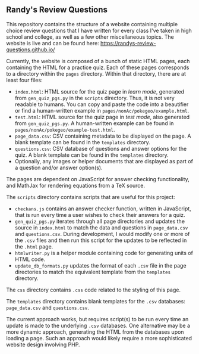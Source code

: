 ## Randy's Review Questions

This repository contains the structure of a website containing multiple choice 
review questions that I have written for every class I've taken in high school 
and college, as well as a few other miscellaneous topics. The website is live 
and can be found here:
https://randys-review-questions.github.io/

Currently, the website is composed of a bunch of static HTML pages, each containing
the HTML for a practice quiz. Each of these pages corresponds to a directory 
within the `pages` directory. Within that directory, there are at least four files:
 * `index.html`: HTML source for the quiz page in *learn mode*, generated from 
 `gen_quiz_pgs.py` in the `scripts` directory. Thus, it is not very readable to humans. 
 You can copy and paste the code into a beautifier or find a human-written example in 
 `pages/nonAc/pokegeo/example.html`.
 * `test.html`: HTML source for the quiz page in *test mode*, also generated from 
 `gen_quiz_pgs.py`. A human-written example can be found in 
 `pages/nonAc/pokegeo/example-test.html`.
 * `page_data.csv`: CSV containing metadata to be displayed on the page. A blank 
 template can be found in the `templates` directory.
 * `questions.csv`: CSV database of questions and answer options for the quiz. A blank 
 template can be found in the `templates` directory.
 * Optionally, any images or helper documents that are displayed as part of a question 
 and/or answer option(s).

The pages are dependent on JavaScript for answer checking functionality, and MathJax for
rendering equations from a TeX source. 

The `scripts` directory contains scripts that are useful for this project:
 * `checkans.js` contains an answer checker function, written in JavaScript, that is run 
 every time a user wishes to check their answers for a quiz. 
 * `gen_quiz_pgs.py` iterates through all page directories and updates the source in 
 `index.html` to match the data and questions in `page_data.csv` and `questions.csv`. 
 During development, I would modify one or more of the `.csv` files and then run this 
 script for the updates to be reflected in the `.html` page.
 * `htmlwriter.py` is a helper module containing code for generating units of HTML code.
 * `update_db_formats.py` updates the format of each `.csv` file in the page directories
 to match the equivalent template from the `templates` directory. 

The `css` directory contains `.css` code related to the styling of this page.

The `templates` directory contains blank templates for the `.csv` databases: `page_data.csv`
and `questions.csv`.

The current approach works, but requires script(s) to be run every time an update is made to 
the underlying `.csv` databases. One alternative may be a more dynamic approach, generating 
the HTML from the databases upon loading a page. Such an approach would likely require a more 
sophisticated website design involving PHP. 

